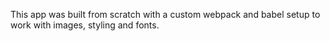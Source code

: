 This app was built from scratch with a custom webpack and babel setup to work with images, styling and fonts.